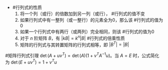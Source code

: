 - #行列式的性质 
	1. 将一个列（或行）的倍数加到另一列（或行）， #行列式的值不变
	2. 如果行列式中有一整列（或一整行）的元素全为0，那么该 #行列式的值为0
	3. 如果一个行列式中有两行（或两列）完全相同，则该 #行列式的值为0
	4. 对于 $n$ 阶矩阵 $B$，有 $|kB| = k^n|B|$  #行列式的倍乘性质 
	5.  矩阵的行列式与其转置矩阵的行列式相等，即 $|B^T| = |B|$  


#矩阵行列式引理 
	$\det(A+uv^T) = \det(A)(1+v^TA^{-1}u)$。当 $A=E$ 时，公式简化为 $\det(E+uv^T) = 1+v^Tu$
